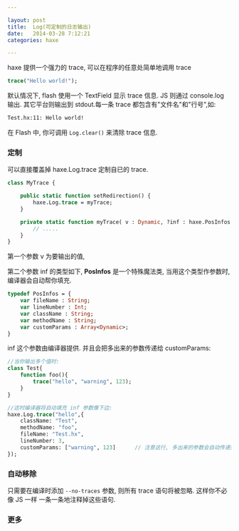 ```yaml
---

layout: post
title:  Log(可定制的日志输出)
date:   2014-03-28 7:12:21
categories: haxe

---
```


haxe 提供一个强力的 trace, 可以在程序的任意处简单地调用 trace 

```haxe
trace("Hello world!");
```

默认情况下, flash 使用一个 TextField 显示 trace 信息. JS 则通过 console.log 输出. 其它平台则输出到 stdout.每一条 trace 都包含有"文件名"和"行号",如:

```bash
Test.hx:11: Hello world!
```

在 Flash 中, 你可调用 `Log.clear()` 来清除 trace 信息.

<!-- more -->

### 定制

可以直接覆盖掉 haxe.Log.trace 定制自已的 trace.

```haxe
class MyTrace {

    public static function setRedirection() {
        haxe.Log.trace = myTrace;
    }

    private static function myTrace( v : Dynamic, ?inf : haxe.PosInfos ) {
        // .....
    }
}
```

第一个参数 v 为要输出的值, 

第二个参数 inf 的类型如下, **PosInfos** 是一个特殊魔法类, 当用这个类型作参数时,编译器会自动帮你填充.

```haxe
typedef PosInfos = {
    var fileName : String;
    var lineNumber : Int;
    var className : String;
    var methodName : String;
    var customParams : Array<Dynamic>;
}
```

inf 这个参数由编译器提供. 并且会把多出来的参数传递给 customParams:

```haxe
//当你输出多个值时:
class Test{
	function foo(){
		trace("hello", "warning", 123);
	}
}

//这时编译器将自动填充 inf 参数像下边:
haxe.Log.trace("hello",{
	className: "Test",
	methodName: "foo",
	fileName: "Test.hx",
	lineNumber: 3,
	customParams: ["warning", 123]		// 注意这行, 多出来的参数会自动传递到此
});
```

### 自动移除

只需要在编译时添加 `--no-traces` 参数, 则所有 trace 语句将被忽略. 这样你不必像 JS 一样 一条一条地注释掉这些语句.

### 更多




<br />
<br />